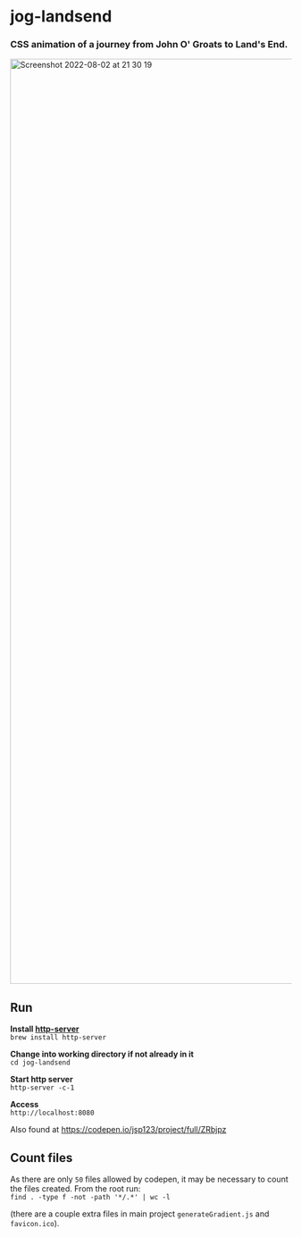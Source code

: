# jog-landsend
### CSS animation of a journey from John O' Groats to Land's End.

<img width="1656" alt="Screenshot 2022-08-02 at 21 30 19" src="https://user-images.githubusercontent.com/17809022/182467738-78c75d63-3b5b-48a7-9387-67282857d43e.png">

## Run

**Install [http-server](https://www.npmjs.com/package/http-server)**   
```brew install http-server```

**Change into working directory if not already in it**   
```cd jog-landsend```

**Start http server**   
```http-server -c-1```

**Access**   
```http://localhost:8080```  

Also found at https://codepen.io/jsp123/project/full/ZRbjpz

## Count files

As there are only `50` files allowed by codepen, it may be necessary to count the files created. From the root run:   
`find . -type f -not -path '*/.*' | wc -l`

(there are a couple extra files in main project `generateGradient.js` and `favicon.ico`).
